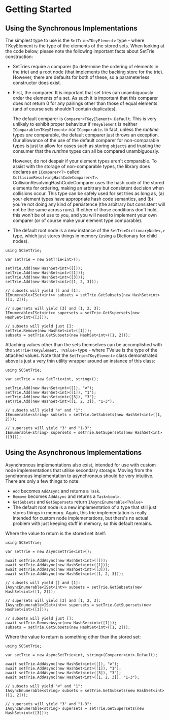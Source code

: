 ﻿# Getting Started

## Using the Synchronous Implementations

The simplest type to use is the `SetTrie<TKeyElement>` type - where
TKeyElement is the type of the elements of the stored sets.
When looking at the code below, please note the following important
facts about SetTrie construction:

* SetTries require a comparer (to determine the ordering of elements in the trie)
  and a root node (that implements the backing store for the trie). However, there
  are defaults for both of these, so a parameterless constructor does exist.
* First, the comparer. It is important that set tries can unambiguously order the
  elements of a set. As such it is important that this comparer does not return 0
  for any pairings other than those of equal elements (and of course sets shouldn't
  contain duplicates).

  The default comparer is `Comparer<TKeyElement>.Default`. This is very unlikely to
  exhibit proper behaviour if `TKeyElement` is neither `IComparable<TKeyElement>` nor
  `IComporable`. In fact, unless the *runtime* types *are* comparable, the default comparer
  just throws an exception. Our allowance of the use of the default comparer for non-comparable
  types is just to allow for cases such as storing `object`s and trusting the consumer
  that the *runtime* types can all be compared unambiguously.
  
  However, do not despair if your element types aren't comparable. To assist with the
  storage of non-comparable types, the library does declares an `IComparer<T>` called
  `CollisionResolvingHashCodeComparer<T>`. CollisionResolvingHashCodeComparer uses the
  hash code of the stored elements for ordering, making an arbitrary but consistent
  decision when collisions occur. This type can be safely used for set tries as long as,
  (a) your element types have appropriate hash code semantics, and (b) you're not doing 
  any kind of persistence (the arbitrary but consistent will not be the same across runs).
  If either of those conditions don't hold, this won't be of use to you, and you will
  need to implement your own comparer (or of course make your element type comparable).
* The default root node is a new instance of the `SetTrieDictionaryNode<,>` type,
  which just stores things in memory (using a Dictionary for child nodes).

```
using SCSetTrie;

var setTrie = new SetTrie<int>();

setTrie.Add(new HashSet<int>([]));
setTrie.Add(new HashSet<int>([1]));
setTrie.Add(new HashSet<int>([3]));
setTrie.Add(new HashSet<int>([1, 2, 3]));

// subsets will yield [] and [1]:
IEnumerable<ISet<int>> subsets = setTrie.GetSubsets(new HashSet<int>([1, 2]));

// supersets will yield [3] and [1, 2, 3]:
IEnumerable<ISet<int>> supersets = setTrie.GetSupersets(new HashSet<int>([3]));

// subsets will yield just []:
setTrie.Remove(new HashSet<int>([1]));
subsets = setTrie.GetSubsets(new HashSet<int>([1, 2]));
```

Attaching values other than the sets themselves can be accomplished with the
`SetTrie<TKeyElement, TValue>` type - where TValue is the type of the attached
values. Note that the `SetTrie<TKeyElement>` class demonstrated above is just a
very thin utility wrapper around an instance of this class:

```
using SCSetTrie;

var setTrie = new SetTrie<int, string>();

setTrie.Add(new HashSet<int>([]), "∅");
setTrie.Add(new HashSet<int>([1]), "1");
setTrie.Add(new HashSet<int>([3]), "3");
setTrie.Add(new HashSet<int>([1, 2, 3]), "1-3");

// subsets will yield "∅" and "1":
IEnumerable<string> subsets = setTrie.GetSubsets(new HashSet<int>([1, 2]));

// supersets will yield "3" and "1-3":
IEnumerable<string> supersets = setTrie.GetSupersets(new HashSet<int>([3]));
```

## Using the Asynchronous Implementations

Asynchronous implementations also exist, intended for use with custom node
implementations that utilise secondary storage. Moving from the synchronous 
implementation to asynchronous should be very intuitive.
There are only a few things to note:

* `Add` becomes `AddAsync` and returns a `Task`.
* `Remove` becomes `AddAsync` and returns a `Task<bool>`.
* `GetSubsets` and `GetSupersets` return `IAsyncEnumerable<TValue>`
* The default root node is a new implementation of a type that still just stores 
  things in memory. Again, this trie implementation is really intended for
  custom node implementations, but there's no actual problem with just keeping
  stuff in memory, so this default remains.

Where the value to return is the stored set itself:

```
using SCSetTrie;

var setTrie = new AsyncSetTrie<int>();

await setTrie.AddAsync(new HashSet<int>([]));
await setTrie.AddAsync(new HashSet<int>([1]));
await setTrie.AddAsync(new HashSet<int>([3]));
await setTrie.AddAsync(new HashSet<int>([1, 2, 3]));

// subsets will yield [] and [1]:
IAsyncEnumerable<ISet<int>> subsets = setTrie.GetSubsets(new HashSet<int>([1, 2]));

// supersets will yield [3] and [1, 2, 3]:
IAsyncEnumerable<ISet<int>> supersets = setTrie.GetSupersets(new HashSet<int>([3]));

// subsets will yield just []:
await setTrie.RemoveAsync(new HashSet<int>([1]));
subsets = setTrie.GetSubsets(new HashSet<int>([1, 2]));
```

Where the value to return is something other than the stored set:

```
using SCSetTrie;

var setTrie = new AsyncSetTrie<int, string>(Comparer<int>.Default);

await setTrie.AddAsync(new HashSet<int>([]), "∅");
await setTrie.AddAsync(new HashSet<int>([1]), "1");
await setTrie.AddAsync(new HashSet<int>([3]), "3");
await setTrie.AddAsync(new HashSet<int>([1, 2, 3]), "1-3");

// subsets will yield "∅" and "1":
IAsyncEnumerable<string> subsets = setTrie.GetSubsets(new HashSet<int>([1, 2]));

// supersets will yield "3" and "1-3":
IAsyncEnumerable<string> supersets = setTrie.GetSupersets(new HashSet<int>([3]));
```
